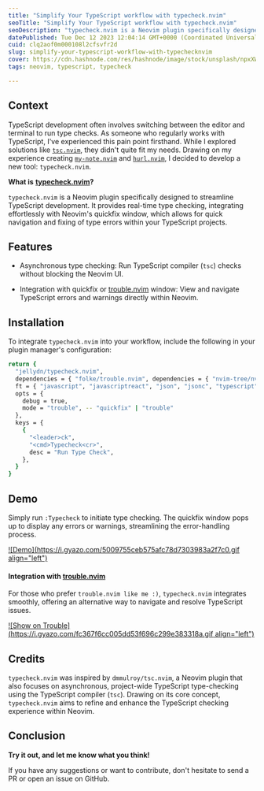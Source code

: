 ```yaml
---
title: "Simplify Your TypeScript workflow with typecheck.nvim"
seoTitle: "Simplify Your TypeScript workflow with typecheck.nvim"
seoDescription: "typecheck.nvim is a Neovim plugin specifically designed to streamline TypeScript development. It provides real-time type checking, integrating effortlessly"
datePublished: Tue Dec 12 2023 12:04:14 GMT+0000 (Coordinated Universal Time)
cuid: clq2aof0m000108l2cfsvfr2d
slug: simplify-your-typescript-workflow-with-typechecknvim
cover: https://cdn.hashnode.com/res/hashnode/image/stock/unsplash/npxXWgQ33ZQ/upload/7024a3e720d6f534c58b980f5694e548.jpeg
tags: neovim, typescript, typecheck

---
```


## Context

TypeScript development often involves switching between the editor and terminal to run type checks. As someone who regularly works with TypeScript, I've experienced this pain point firsthand. While I explored solutions like [`tsc.nvim`](https://github.com/dmmulroy/tsc.nvim), they didn't quite fit my needs. Drawing on my experience creating [`my-note.nvim`](https://github.com/jellydn/my-note.nvim) and [`hurl.nvim`](https://github.com/jellydn/hurl.nvim), I decided to develop a new tool: `typecheck.nvim`.

**What is** [**typecheck.nvim**](https://github.com/jellydn/typecheck.nvim)**?**

`typecheck.nvim` is a Neovim plugin specifically designed to streamline TypeScript development. It provides real-time type checking, integrating effortlessly with Neovim's quickfix window, which allows for quick navigation and fixing of type errors within your TypeScript projects.

## Features

* Asynchronous type checking: Run TypeScript compiler (`tsc`) checks without blocking the Neovim UI.
    
* Integration with quickfix or [trouble.nvim](https://github.com/folke/trouble.nvim) window: View and navigate TypeScript errors and warnings directly within Neovim.
    

## Installation

To integrate `typecheck.nvim` into your workflow, include the following in your plugin manager's configuration:

```bash
return {
  "jellydn/typecheck.nvim",
  dependencies = { "folke/trouble.nvim", dependencies = { "nvim-tree/nvim-web-devicons" } },
  ft = { "javascript", "javascriptreact", "json", "jsonc", "typescript", "typescriptreact" },
  opts = {
    debug = true,
    mode = "trouble", -- "quickfix" | "trouble"
  },
  keys = {
    {
      "<leader>ck",
      "<cmd>Typecheck<cr>",
      desc = "Run Type Check",
    },
  }
}
```

## Demo

Simply run `:Typecheck` to initiate type checking. The quickfix window pops up to display any errors or warnings, streamlining the error-handling process.

[![Demo](https://i.gyazo.com/5009755ceb575afc78d7303983a2f7c0.gif align="left")](https://gyazo.com/5009755ceb575afc78d7303983a2f7c0)

#### Integration with [trouble.nvim](https://github.com/folke/trouble.nvim)

For those who prefer `trouble.nvim like me :)`, `typecheck.nvim` integrates smoothly, offering an alternative way to navigate and resolve TypeScript issues.

[![Show on Trouble](https://i.gyazo.com/fc367f6cc005dd53f696c299e383318a.gif align="left")](https://gyazo.com/fc367f6cc005dd53f696c299e383318a)

## Credits

`typecheck.nvim` was inspired by `dmmulroy/tsc.nvim`, a Neovim plugin that also focuses on asynchronous, project-wide TypeScript type-checking using the TypeScript compiler (`tsc`). Drawing on its core concept, `typecheck.nvim` aims to refine and enhance the TypeScript checking experience within Neovim.

## Conclusion

**Try it out, and let me know what you think!**

If you have any suggestions or want to contribute, don't hesitate to send a PR or open an issue on GitHub.